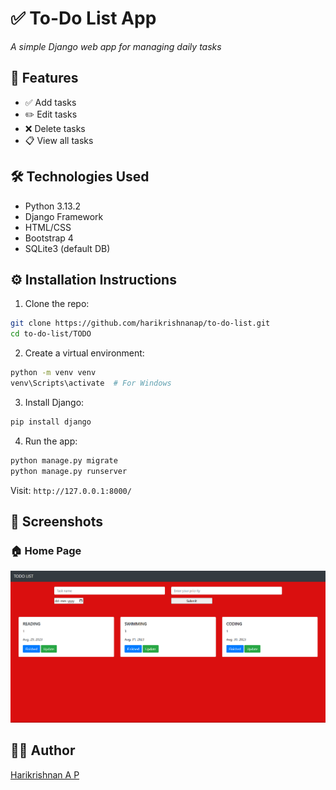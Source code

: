 
# ✅ To-Do List App  
*A simple Django web app for managing daily tasks*

## 🚀 Features

- ✅ Add tasks  
- ✏️ Edit tasks  
- ❌ Delete tasks  
- 📋 View all tasks

## 🛠️ Technologies Used

- Python  3.13.2  
- Django Framework  
- HTML/CSS  
- Bootstrap 4  
- SQLite3 (default DB)

## ⚙️ Installation Instructions

1. Clone the repo:
```bash
git clone https://github.com/harikrishnanap/to-do-list.git
cd to-do-list/TODO
```

2. Create a virtual environment:
```bash
python -m venv venv
venv\Scripts\activate  # For Windows
```

3. Install Django:
```bash
pip install django
```

4. Run the app:
```bash
python manage.py migrate
python manage.py runserver
```

Visit: `http://127.0.0.1:8000/`

## 📸 Screenshots

### 🏠 Home Page
![Home Page](screenshots/Screenshot%202025-06-16%20145013.png)


## 🙋‍♂️ Author

[Harikrishnan A P](https://github.com/harikrishnanap)
